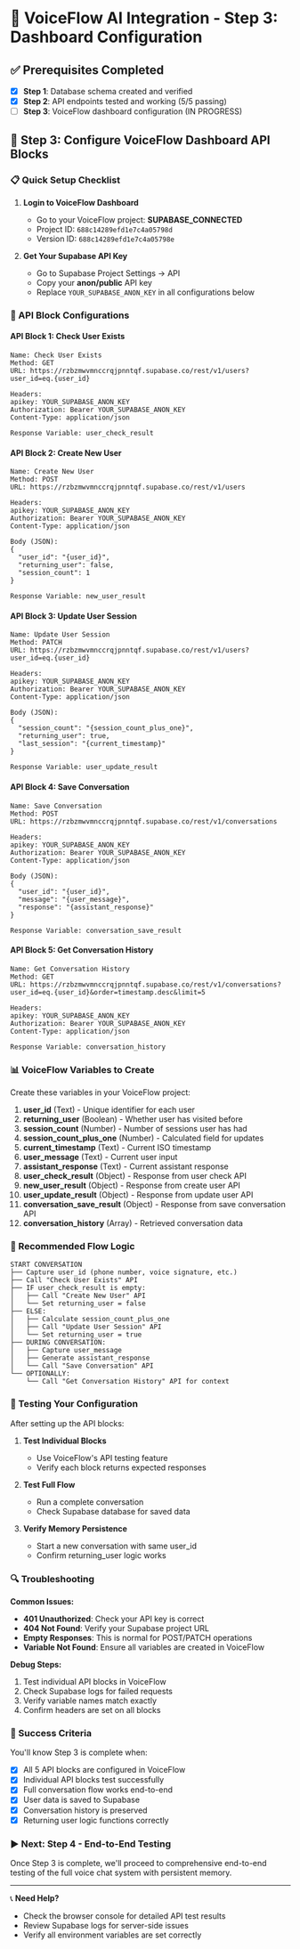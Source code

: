 # 🚀 VoiceFlow AI Integration - Step 3: Dashboard Configuration

## ✅ Prerequisites Completed
- [x] **Step 1**: Database schema created and verified
- [x] **Step 2**: API endpoints tested and working (5/5 passing)
- [ ] **Step 3**: VoiceFlow dashboard configuration (IN PROGRESS)

## 🎯 Step 3: Configure VoiceFlow Dashboard API Blocks

### 📋 Quick Setup Checklist

1. **Login to VoiceFlow Dashboard**
   - Go to your VoiceFlow project: **SUPABASE_CONNECTED** 
   - Project ID: `688c14289efd1e7c4a05798d`
   - Version ID: `688c14289efd1e7c4a05798e`

2. **Get Your Supabase API Key**
   - Go to Supabase Project Settings → API
   - Copy your **anon/public** API key
   - Replace `YOUR_SUPABASE_ANON_KEY` in all configurations below

### 🔧 API Block Configurations

#### API Block 1: Check User Exists
```
Name: Check User Exists
Method: GET
URL: https://rzbzmwvmnccrqjpnntqf.supabase.co/rest/v1/users?user_id=eq.{user_id}

Headers:
apikey: YOUR_SUPABASE_ANON_KEY
Authorization: Bearer YOUR_SUPABASE_ANON_KEY
Content-Type: application/json

Response Variable: user_check_result
```

#### API Block 2: Create New User
```
Name: Create New User
Method: POST
URL: https://rzbzmwvmnccrqjpnntqf.supabase.co/rest/v1/users

Headers:
apikey: YOUR_SUPABASE_ANON_KEY
Authorization: Bearer YOUR_SUPABASE_ANON_KEY
Content-Type: application/json

Body (JSON):
{
  "user_id": "{user_id}",
  "returning_user": false,
  "session_count": 1
}

Response Variable: new_user_result
```

#### API Block 3: Update User Session
```
Name: Update User Session
Method: PATCH
URL: https://rzbzmwvmnccrqjpnntqf.supabase.co/rest/v1/users?user_id=eq.{user_id}

Headers:
apikey: YOUR_SUPABASE_ANON_KEY
Authorization: Bearer YOUR_SUPABASE_ANON_KEY
Content-Type: application/json

Body (JSON):
{
  "session_count": "{session_count_plus_one}",
  "returning_user": true,
  "last_session": "{current_timestamp}"
}

Response Variable: user_update_result
```

#### API Block 4: Save Conversation
```
Name: Save Conversation
Method: POST
URL: https://rzbzmwvmnccrqjpnntqf.supabase.co/rest/v1/conversations

Headers:
apikey: YOUR_SUPABASE_ANON_KEY
Authorization: Bearer YOUR_SUPABASE_ANON_KEY
Content-Type: application/json

Body (JSON):
{
  "user_id": "{user_id}",
  "message": "{user_message}",
  "response": "{assistant_response}"
}

Response Variable: conversation_save_result
```

#### API Block 5: Get Conversation History
```
Name: Get Conversation History
Method: GET
URL: https://rzbzmwvmnccrqjpnntqf.supabase.co/rest/v1/conversations?user_id=eq.{user_id}&order=timestamp.desc&limit=5

Headers:
apikey: YOUR_SUPABASE_ANON_KEY
Authorization: Bearer YOUR_SUPABASE_ANON_KEY
Content-Type: application/json

Response Variable: conversation_history
```

### 📊 VoiceFlow Variables to Create

Create these variables in your VoiceFlow project:

1. **user_id** (Text) - Unique identifier for each user
2. **returning_user** (Boolean) - Whether user has visited before  
3. **session_count** (Number) - Number of sessions user has had
4. **session_count_plus_one** (Number) - Calculated field for updates
5. **current_timestamp** (Text) - Current ISO timestamp
6. **user_message** (Text) - Current user input
7. **assistant_response** (Text) - Current assistant response
8. **user_check_result** (Object) - Response from user check API
9. **new_user_result** (Object) - Response from create user API
10. **user_update_result** (Object) - Response from update user API
11. **conversation_save_result** (Object) - Response from save conversation API
12. **conversation_history** (Array) - Retrieved conversation data

### 🔄 Recommended Flow Logic

```
START CONVERSATION
├── Capture user_id (phone number, voice signature, etc.)
├── Call "Check User Exists" API
├── IF user_check_result is empty:
│   ├── Call "Create New User" API
│   └── Set returning_user = false
├── ELSE:
│   ├── Calculate session_count_plus_one
│   ├── Call "Update User Session" API  
│   └── Set returning_user = true
├── DURING CONVERSATION:
│   ├── Capture user_message
│   ├── Generate assistant_response
│   └── Call "Save Conversation" API
└── OPTIONALLY:
    └── Call "Get Conversation History" API for context
```

### 🧪 Testing Your Configuration

After setting up the API blocks:

1. **Test Individual Blocks**
   - Use VoiceFlow's API testing feature
   - Verify each block returns expected responses

2. **Test Full Flow**
   - Run a complete conversation
   - Check Supabase database for saved data

3. **Verify Memory Persistence**
   - Start a new conversation with same user_id
   - Confirm returning_user logic works

### 🔍 Troubleshooting

**Common Issues:**
- **401 Unauthorized**: Check your API key is correct
- **404 Not Found**: Verify your Supabase project URL
- **Empty Responses**: This is normal for POST/PATCH operations
- **Variable Not Found**: Ensure all variables are created in VoiceFlow

**Debug Steps:**
1. Test individual API blocks in VoiceFlow
2. Check Supabase logs for failed requests
3. Verify variable names match exactly
4. Confirm headers are set on all blocks

### 🎉 Success Criteria

You'll know Step 3 is complete when:
- [x] All 5 API blocks are configured in VoiceFlow
- [x] Individual API blocks test successfully
- [x] Full conversation flow works end-to-end
- [x] User data is saved to Supabase
- [x] Conversation history is preserved
- [x] Returning user logic functions correctly

### ▶️ Next: Step 4 - End-to-End Testing

Once Step 3 is complete, we'll proceed to comprehensive end-to-end testing of the full voice chat system with persistent memory.

---

📞 **Need Help?** 
- Check the browser console for detailed API test results
- Review Supabase logs for server-side issues  
- Verify all environment variables are set correctly
